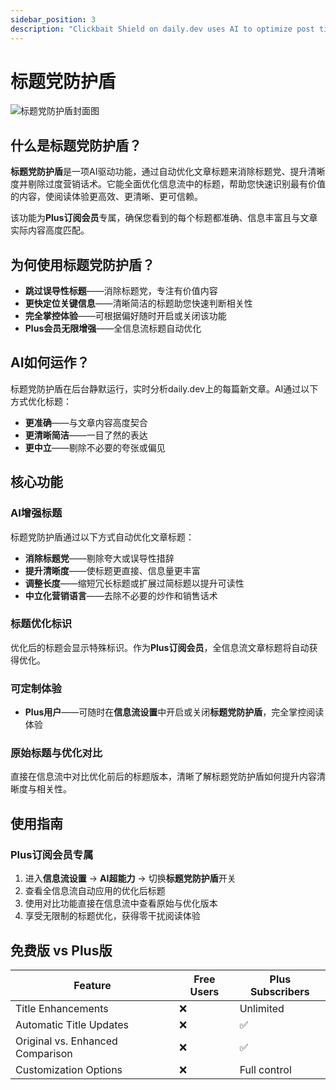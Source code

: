 ```yaml
---
sidebar_position: 3
description: "Clickbait Shield on daily.dev uses AI to optimize post titles by removing clickbait, improving clarity, and eliminating promotional language. Available exclusively for Plus subscribers, it delivers a cleaner, more informative reading experience."
---
```


# 标题党防护盾

![标题党防护盾封面图](https://daily-now-res.cloudinary.com/image/upload/v1740315001/docs/jGrf9xJUD.jpg)

## 什么是标题党防护盾？

**标题党防护盾**是一项AI驱动功能，通过自动优化文章标题来消除标题党、提升清晰度并剔除过度营销话术。它能全面优化信息流中的标题，帮助您快速识别最有价值的内容，使阅读体验更高效、更清晰、更可信赖。

该功能为**Plus订阅会员**专属，确保您看到的每个标题都准确、信息丰富且与文章实际内容高度匹配。

## 为何使用标题党防护盾？

- **跳过误导性标题**——消除标题党，专注有价值内容  
- **更快定位关键信息**——清晰简洁的标题助您快速判断相关性  
- **完全掌控体验**——可根据偏好随时开启或关闭该功能  
- **Plus会员无限增强**——全信息流标题自动优化

## AI如何运作？

标题党防护盾在后台静默运行，实时分析daily.dev上的每篇新文章。AI通过以下方式优化标题：

- **更准确**——与文章内容高度契合  
- **更清晰简洁**——一目了然的表达  
- **更中立**——剔除不必要的夸张或偏见

## 核心功能

### AI增强标题

标题党防护盾通过以下方式自动优化文章标题：

- **消除标题党**——剔除夸大或误导性措辞  
- **提升清晰度**——使标题更直接、信息量更丰富  
- **调整长度**——缩短冗长标题或扩展过简标题以提升可读性  
- **中立化营销语言**——去除不必要的炒作和销售话术

### 标题优化标识

优化后的标题会显示特殊标识。作为**Plus订阅会员**，全信息流文章标题将自动获得优化。

### 可定制体验

- **Plus用户**——可随时在**信息流设置**中开启或关闭**标题党防护盾**，完全掌控阅读体验

### 原始标题与优化对比

直接在信息流中对比优化前后的标题版本，清晰了解标题党防护盾如何提升内容清晰度与相关性。

## 使用指南

### Plus订阅会员专属

1. 进入**信息流设置** → **AI超能力** → 切换**标题党防护盾**开关  
2. 查看全信息流自动应用的优化后标题  
3. 使用对比功能直接在信息流中查看原始与优化版本  
4. 享受无限制的标题优化，获得零干扰阅读体验

## 免费版 vs Plus版

| Feature                  | Free Users        | Plus Subscribers |
|--------------------------|-------------------|------------------|
| Title Enhancements       | ❌                | Unlimited        |
| Automatic Title Updates  | ❌                | ✅               |
| Original vs. Enhanced Comparison | ❌        | ✅               |
| Customization Options    | ❌                | Full control     |